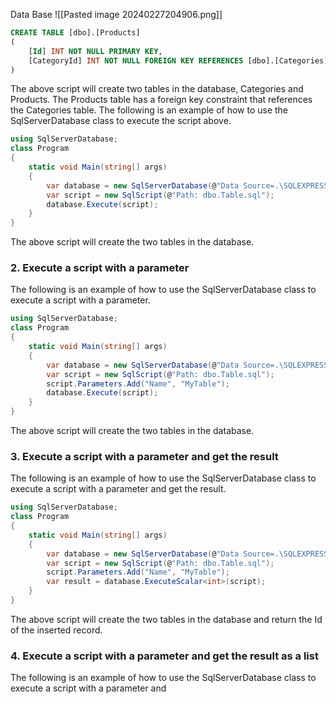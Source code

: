 Data Base 
![[Pasted image 20240227204906.png]]

```sql
CREATE TABLE [dbo].[Products]
(
	[Id] INT NOT NULL PRIMARY KEY,
	[CategoryId] INT NOT NULL FOREIGN KEY REFERENCES [dbo].[Categories]([Id])
)
```
The above script will create two tables in the database, Categories and Products. The Products table has a foreign key constraint that references the Categories table. 
The following is an example of how to use the SqlServerDatabase class to execute the script above.
```csharp
using SqlServerDatabase;
class Program
{
    static void Main(string[] args)
    {
        var database = new SqlServerDatabase(@"Data Source=.\SQLEXPRESS;Initial Catalog=MyDatabase;Integrated Security=True");
        var script = new SqlScript(@"Path: dbo.Table.sql");
        database.Execute(script);
    }
}
```
The above script will create the two tables in the database.

### 2. Execute a script with a parameter
The following is an example of how to use the SqlServerDatabase class to execute a script with a parameter.
```csharp
using SqlServerDatabase;
class Program
{
    static void Main(string[] args)
    {
        var database = new SqlServerDatabase(@"Data Source=.\SQLEXPRESS;Initial Catalog=MyDatabase;Integrated Security=True");
        var script = new SqlScript(@"Path: dbo.Table.sql");
        script.Parameters.Add("Name", "MyTable");
        database.Execute(script);
    }
}
```
The above script will create the two tables in the database.

### 3. Execute a script with a parameter and get the result
The following is an example of how to use the SqlServerDatabase class to execute a script with a parameter and get the result.
```csharp
using SqlServerDatabase;
class Program
{
    static void Main(string[] args)
    {
        var database = new SqlServerDatabase(@"Data Source=.\SQLEXPRESS;Initial Catalog=MyDatabase;Integrated Security=True");
        var script = new SqlScript(@"Path: dbo.Table.sql");
        script.Parameters.Add("Name", "MyTable");
        var result = database.ExecuteScalar<int>(script);
    }
}
```
The above script will create the two tables in the database and return the Id of the inserted record.

### 4. Execute a script with a parameter and get the result as a list
The following is an example of how to use the SqlServerDatabase class to execute a script with a parameter and
